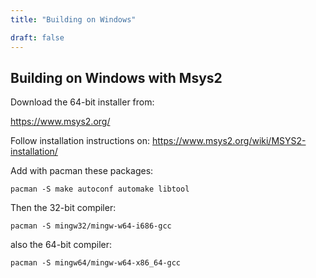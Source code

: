 ```yaml
---
title: "Building on Windows"

draft: false
---
```




## Building on Windows with Msys2

Download the 64-bit installer from:

https://www.msys2.org/

Follow installation instructions on: https://www.msys2.org/wiki/MSYS2-installation/

Add with pacman these packages:

`pacman -S make autoconf automake libtool`

Then the 32-bit compiler:

`pacman -S mingw32/mingw-w64-i686-gcc`

also the 64-bit compiler:

`pacman -S mingw64/mingw-w64-x86_64-gcc`
